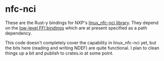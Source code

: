 # nfc-nci

These are the Rust-y bindings for NXP's [linux_nfc-nci library](https://github.com/NXPNFCLinux/linux_libnfc-nci).
They depend on the [low-level FFI bindings](https://github.com/ryanolf/nfc-nci-sys/) which are at present specified as a path dependency.

This code doesn't completely cover the capability in linux_nfc-nci yet, but the bits here (reading and writing NDEF) are quite functional. I plan to clean things up a bit and publish to crates.io at some point.
